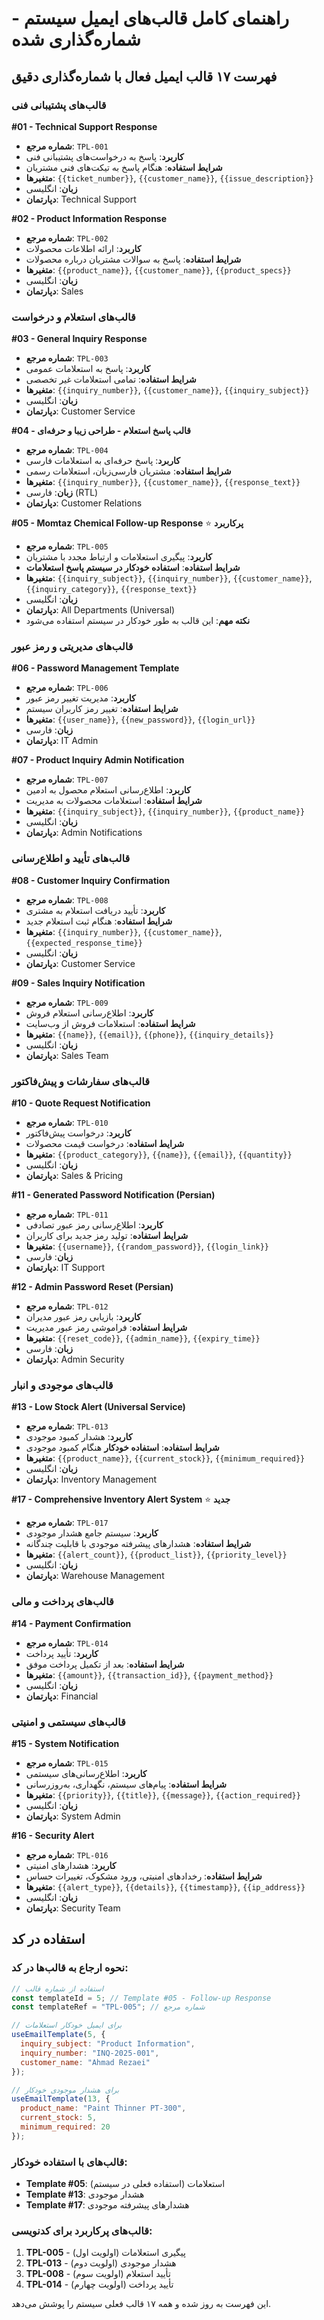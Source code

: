 # راهنمای کامل قالب‌های ایمیل سیستم - شماره‌گذاری شده

## فهرست ۱۷ قالب ایمیل فعال با شماره‌گذاری دقیق

### قالب‌های پشتیبانی فنی
**#01 - Technical Support Response** 
- **شماره مرجع**: `TPL-001`
- **کاربرد**: پاسخ به درخواست‌های پشتیبانی فنی
- **شرایط استفاده**: هنگام پاسخ به تیکت‌های فنی مشتریان
- **متغیرها**: `{{ticket_number}}`, `{{customer_name}}`, `{{issue_description}}`
- **زبان**: انگلیسی
- **دپارتمان**: Technical Support

**#02 - Product Information Response**
- **شماره مرجع**: `TPL-002` 
- **کاربرد**: ارائه اطلاعات محصولات
- **شرایط استفاده**: پاسخ به سوالات مشتریان درباره محصولات
- **متغیرها**: `{{product_name}}`, `{{customer_name}}`, `{{product_specs}}`
- **زبان**: انگلیسی
- **دپارتمان**: Sales

### قالب‌های استعلام و درخواست
**#03 - General Inquiry Response**
- **شماره مرجع**: `TPL-003`
- **کاربرد**: پاسخ به استعلامات عمومی
- **شرایط استفاده**: تمامی استعلامات غیر تخصصی
- **متغیرها**: `{{inquiry_number}}`, `{{customer_name}}`, `{{inquiry_subject}}`
- **زبان**: انگلیسی
- **دپارتمان**: Customer Service

**#04 - قالب پاسخ استعلام - طراحی زیبا و حرفه‌ای**
- **شماره مرجع**: `TPL-004`
- **کاربرد**: پاسخ حرفه‌ای به استعلامات فارسی
- **شرایط استفاده**: مشتریان فارسی‌زبان، استعلامات رسمی
- **متغیرها**: `{{inquiry_number}}`, `{{customer_name}}`, `{{response_text}}`
- **زبان**: فارسی (RTL)
- **دپارتمان**: Customer Relations

**#05 - Momtaz Chemical Follow-up Response** ⭐ **پرکاربرد**
- **شماره مرجع**: `TPL-005`
- **کاربرد**: پیگیری استعلامات و ارتباط مجدد با مشتریان
- **شرایط استفاده**: **استفاده خودکار در سیستم پاسخ استعلامات**
- **متغیرها**: `{{inquiry_subject}}`, `{{inquiry_number}}`, `{{customer_name}}`, `{{inquiry_category}}`, `{{response_text}}`
- **زبان**: انگلیسی
- **دپارتمان**: All Departments (Universal)
- **نکته مهم**: این قالب به طور خودکار در سیستم استفاده می‌شود

### قالب‌های مدیریتی و رمز عبور
**#06 - Password Management Template**
- **شماره مرجع**: `TPL-006`
- **کاربرد**: مدیریت تغییر رمز عبور
- **شرایط استفاده**: تغییر رمز کاربران سیستم
- **متغیرها**: `{{user_name}}`, `{{new_password}}`, `{{login_url}}`
- **زبان**: فارسی
- **دپارتمان**: IT Admin

**#07 - Product Inquiry Admin Notification**
- **شماره مرجع**: `TPL-007`
- **کاربرد**: اطلاع‌رسانی استعلام محصول به ادمین
- **شرایط استفاده**: استعلامات محصولات به مدیریت
- **متغیرها**: `{{inquiry_subject}}`, `{{inquiry_number}}`, `{{product_name}}`
- **زبان**: انگلیسی
- **دپارتمان**: Admin Notifications

### قالب‌های تأیید و اطلاع‌رسانی
**#08 - Customer Inquiry Confirmation**
- **شماره مرجع**: `TPL-008`
- **کاربرد**: تأیید دریافت استعلام به مشتری
- **شرایط استفاده**: هنگام ثبت استعلام جدید
- **متغیرها**: `{{inquiry_number}}`, `{{customer_name}}`, `{{expected_response_time}}`
- **زبان**: انگلیسی
- **دپارتمان**: Customer Service

**#09 - Sales Inquiry Notification**
- **شماره مرجع**: `TPL-009`
- **کاربرد**: اطلاع‌رسانی استعلام فروش
- **شرایط استفاده**: استعلامات فروش از وب‌سایت
- **متغیرها**: `{{name}}`, `{{email}}`, `{{phone}}`, `{{inquiry_details}}`
- **زبان**: انگلیسی
- **دپارتمان**: Sales Team

### قالب‌های سفارشات و پیش‌فاکتور
**#10 - Quote Request Notification**
- **شماره مرجع**: `TPL-010`
- **کاربرد**: درخواست پیش‌فاکتور
- **شرایط استفاده**: درخواست قیمت محصولات
- **متغیرها**: `{{product_category}}`, `{{name}}`, `{{email}}`, `{{quantity}}`
- **زبان**: انگلیسی
- **دپارتمان**: Sales & Pricing

**#11 - Generated Password Notification (Persian)**
- **شماره مرجع**: `TPL-011`
- **کاربرد**: اطلاع‌رسانی رمز عبور تصادفی
- **شرایط استفاده**: تولید رمز جدید برای کاربران
- **متغیرها**: `{{username}}`, `{{random_password}}`, `{{login_link}}`
- **زبان**: فارسی
- **دپارتمان**: IT Support

**#12 - Admin Password Reset (Persian)**
- **شماره مرجع**: `TPL-012`
- **کاربرد**: بازیابی رمز عبور مدیران
- **شرایط استفاده**: فراموشی رمز عبور مدیریت
- **متغیرها**: `{{reset_code}}`, `{{admin_name}}`, `{{expiry_time}}`
- **زبان**: فارسی
- **دپارتمان**: Admin Security

### قالب‌های موجودی و انبار
**#13 - Low Stock Alert (Universal Service)** 
- **شماره مرجع**: `TPL-013`
- **کاربرد**: هشدار کمبود موجودی
- **شرایط استفاده**: **استفاده خودکار** هنگام کمبود موجودی
- **متغیرها**: `{{product_name}}`, `{{current_stock}}`, `{{minimum_required}}`
- **زبان**: انگلیسی
- **دپارتمان**: Inventory Management

**#17 - Comprehensive Inventory Alert System** ⭐ **جدید**
- **شماره مرجع**: `TPL-017`
- **کاربرد**: سیستم جامع هشدار موجودی
- **شرایط استفاده**: هشدارهای پیشرفته موجودی با قابلیت چندگانه
- **متغیرها**: `{{alert_count}}`, `{{product_list}}`, `{{priority_level}}`
- **زبان**: انگلیسی
- **دپارتمان**: Warehouse Management

### قالب‌های پرداخت و مالی
**#14 - Payment Confirmation**
- **شماره مرجع**: `TPL-014`
- **کاربرد**: تأیید پرداخت
- **شرایط استفاده**: بعد از تکمیل پرداخت موفق
- **متغیرها**: `{{amount}}`, `{{transaction_id}}`, `{{payment_method}}`
- **زبان**: انگلیسی
- **دپارتمان**: Financial

### قالب‌های سیستمی و امنیتی
**#15 - System Notification**
- **شماره مرجع**: `TPL-015`
- **کاربرد**: اطلاع‌رسانی‌های سیستمی
- **شرایط استفاده**: پیام‌های سیستم، نگهداری، به‌روزرسانی
- **متغیرها**: `{{priority}}`, `{{title}}`, `{{message}}`, `{{action_required}}`
- **زبان**: انگلیسی
- **دپارتمان**: System Admin

**#16 - Security Alert**
- **شماره مرجع**: `TPL-016`
- **کاربرد**: هشدارهای امنیتی
- **شرایط استفاده**: رخدادهای امنیتی، ورود مشکوک، تغییرات حساس
- **متغیرها**: `{{alert_type}}`, `{{details}}`, `{{timestamp}}`, `{{ip_address}}`
- **زبان**: انگلیسی
- **دپارتمان**: Security Team

## استفاده در کد

### نحوه ارجاع به قالب‌ها در کد:
```javascript
// استفاده از شماره قالب
const templateId = 5; // Template #05 - Follow-up Response
const templateRef = "TPL-005"; // شماره مرجع

// برای ایمیل خودکار استعلامات
useEmailTemplate(5, {
  inquiry_subject: "Product Information",
  inquiry_number: "INQ-2025-001", 
  customer_name: "Ahmad Rezaei"
});

// برای هشدار موجودی خودکار  
useEmailTemplate(13, {
  product_name: "Paint Thinner PT-300",
  current_stock: 5,
  minimum_required: 20
});
```

### قالب‌های با استفاده خودکار:
- **Template #05**: استعلامات (استفاده فعلی در سیستم)
- **Template #13**: هشدار موجودی
- **Template #17**: هشدارهای پیشرفته موجودی

### قالب‌های پرکاربرد برای کدنویسی:
1. **TPL-005** - پیگیری استعلامات (اولویت اول)
2. **TPL-013** - هشدار موجودی (اولویت دوم)  
3. **TPL-008** - تأیید استعلام (اولویت سوم)
4. **TPL-014** - تأیید پرداخت (اولویت چهارم)

این فهرست به روز شده و همه ۱۷ قالب فعلی سیستم را پوشش می‌دهد.